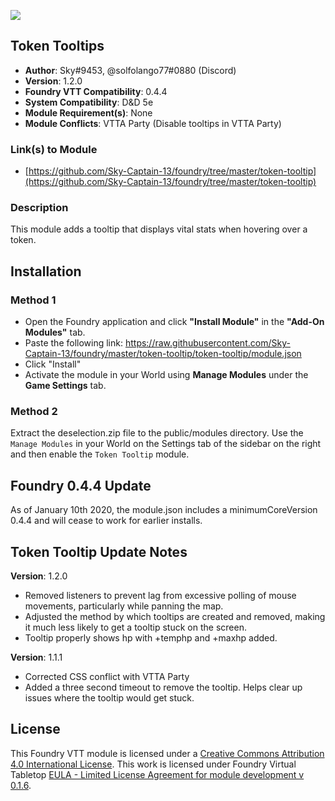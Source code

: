 ![](https://img.shields.io/badge/Foundry-v0.4.4-informational)
## Token Tooltips

* **Author**: Sky#9453, @solfolango77#0880  (Discord)
* **Version**: 1.2.0
* **Foundry VTT Compatibility**: 0.4.4
* **System Compatibility**: D&D 5e
* **Module Requirement(s)**: None
* **Module Conflicts**: VTTA Party (Disable tooltips in VTTA Party)

### Link(s) to Module
* [https://github.com/Sky-Captain-13/foundry/tree/master/token-tooltip](https://github.com/Sky-Captain-13/foundry/tree/master/token-tooltip)

### Description
This module adds a tooltip that displays vital stats when hovering over a token.

## Installation
### Method 1
* Open the Foundry application and click **"Install Module"** in the **"Add-On Modules"** tab.
* Paste the following link: https://raw.githubusercontent.com/Sky-Captain-13/foundry/master/token-tooltip/token-tooltip/module.json
* Click "Install"
* Activate the module in your World using **Manage Modules** under the **Game Settings** tab.

### Method 2
Extract the deselection.zip file to the public/modules directory. Use the `Manage Modules` in your World on the Settings tab of the sidebar on the right and then enable the `Token Tooltip` module.

## Foundry 0.4.4 Update
As of January 10th 2020, the module.json includes a minimumCoreVersion 0.4.4 and will cease to work for earlier installs.

## Token Tooltip Update Notes
**Version**: 1.2.0
* Removed listeners to prevent lag from excessive polling of mouse movements, particularly while panning the map.
* Adjusted the method by which tooltips are created and removed, making it much less likely to get a tooltip stuck on the screen.
* Tooltip properly shows hp with +temphp and +maxhp added.

**Version**: 1.1.1
* Corrected CSS conflict with VTTA Party
* Added a three second timeout to remove the tooltip. Helps clear up issues where the tooltip would get stuck.

## License
This Foundry VTT module is licensed under a [Creative Commons Attribution 4.0 International License](http://creativecommons.org/licenses/by/4.0/).
This work is licensed under Foundry Virtual Tabletop [EULA - Limited License Agreement for module development v 0.1.6](http://foundryvtt.com/pages/license.html).
